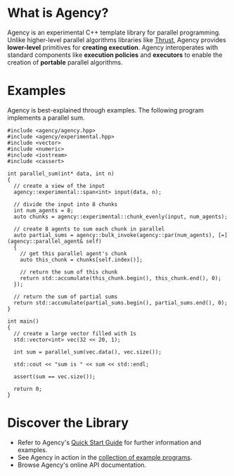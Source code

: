 What is Agency?
===============

Agency is an experimental C++ template library for parallel programming. Unlike
higher-level parallel algorithms libraries like [Thrust](thrust.github.io),
Agency provides **lower-level** primitives for **creating execution**. Agency
interoperates with standard components like **execution policies** and
**executors** to enable the creation of **portable** parallel algorithms.

# Examples

Agency is best-explained through examples. The following program implements a parallel sum.

~~~~{.cpp}
#include <agency/agency.hpp>
#include <agency/experimental.hpp>
#include <vector>
#include <numeric>
#include <iostream>
#include <cassert>

int parallel_sum(int* data, int n)
{
  // create a view of the input
  agency::experimental::span<int> input(data, n);

  // divide the input into 8 chunks
  int num_agents = 8;
  auto chunks = agency::experimental::chunk_evenly(input, num_agents);

  // create 8 agents to sum each chunk in parallel
  auto partial_sums = agency::bulk_invoke(agency::par(num_agents), [=](agency::parallel_agent& self)
  {
    // get this parallel agent's chunk
    auto this_chunk = chunks[self.index()];

    // return the sum of this chunk
    return std::accumulate(this_chunk.begin(), this_chunk.end(), 0);
  });

  // return the sum of partial sums
  return std::accumulate(partial_sums.begin(), partial_sums.end(), 0);
}

int main()
{
  // create a large vector filled with 1s
  std::vector<int> vec(32 << 20, 1);

  int sum = parallel_sum(vec.data(), vec.size());

  std::cout << "sum is " << sum << std::endl;

  assert(sum == vec.size());

  return 0;
}
~~~~

# Discover the Library

* Refer to Agency's [Quick Start Guide](http://github.com/jaredhoberock/agency/wiki/Quick-Start-Guide) for further information and examples.
* See Agency in action in the [collection of example programs](http://github.com/jaredhoberock/agency/tree/master/examples).
* Browse Agency's online API documentation.

